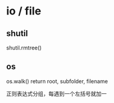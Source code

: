 # io / file

## shutil
shutil.rmtree()

## os
os.walk() return root, subfolder, filename

正则表达式分组，每遇到一个左括号就加一